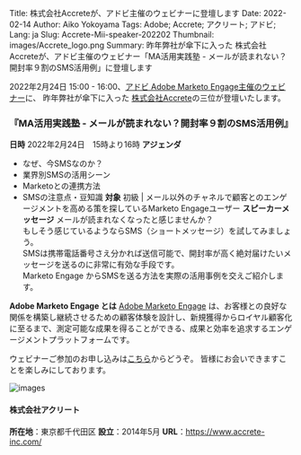 Title: 株式会社Accreteが、アドビ主催のウェビナーに登壇します
Date: 2022-02-14
Author: Aiko Yokoyama
Tags: Adobe; Accrete; アクリート; アドビ;
Lang: ja
Slug: Accrete-Mii-speaker-202202
Thumbnail: images/Accrete_logo.png
Summary: 昨年弊社が傘下に入った 株式会社Accreteが、アドビ主催のウェビナー「MA活用実践塾 - メールが読まれない？開封率９割のSMS活用例」に登壇します

2022年2月24日 15:00 - 16:00、[アドビ Adobe Marketo Engage主催のウェビナー](https://engage.marketo.com/MA-Utilization-School-220224.html)に、
昨年弊社が傘下に入った [株式会社Accrete](https://www.accrete-inc.com/)の三位が登壇いたします。

### 『MA活用実践塾 - メールが読まれない？開封率９割のSMS活用例』
**日時** 
2022年2月24日　15時より16時
**アジェンダ**　　
- なぜ、今SMSなのか？
- 業界別SMSの活用シーン
- Marketoとの連携方法
- SMSの注意点・豆知識
**対象**
初級 | メール以外のチャネルで顧客とのエンゲージメントを高める策を探しているMarketo Engageユーザー
**スピーカーメッセージ**
メールが読まれなくなったと感じませんか？<br>
もしそう感じているようならSMS（ショートメッセージ）を試してみましょう。<br>
SMSは携帯電話番号さえ分かれば送信可能で、開封率が高く絶対届けたいメッセージを送るのに非常に有効な手段です。<br>
Marketo Engage からSMSを送る方法を実際の活用事例を交えご紹介します。

**Adobe Marketo Engage とは**
[Adobe Marketo Engage](https://jp.marketo.com/) は、お客様との良好な関係を構築し継続させるための顧客体験を設計し、新規獲得からロイヤル顧客化に至るまで、測定可能な成果を得ることができる、成果と効率を追求するエンゲージメントプラットフォームです。


ウェビナーご参加のお申し込みは[こちら](https://engage.marketo.com/MA-Utilization-School-220224.html)からどうぞ。
皆様にお会いできますことを楽しみにしております。


![images](images/Accrete_logo.png)
#### 株式会社アクリート
**所在地**：東京都千代田区
**設立**：2014年5月
**URL**：https://www.accrete-inc.com/
